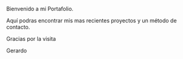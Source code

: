 Bienvenido a mi Portafolio. 

Aquí podras encontrar mis mas recientes proyectos y 
un método de contacto. 

Gracias por la visita 

Gerardo 